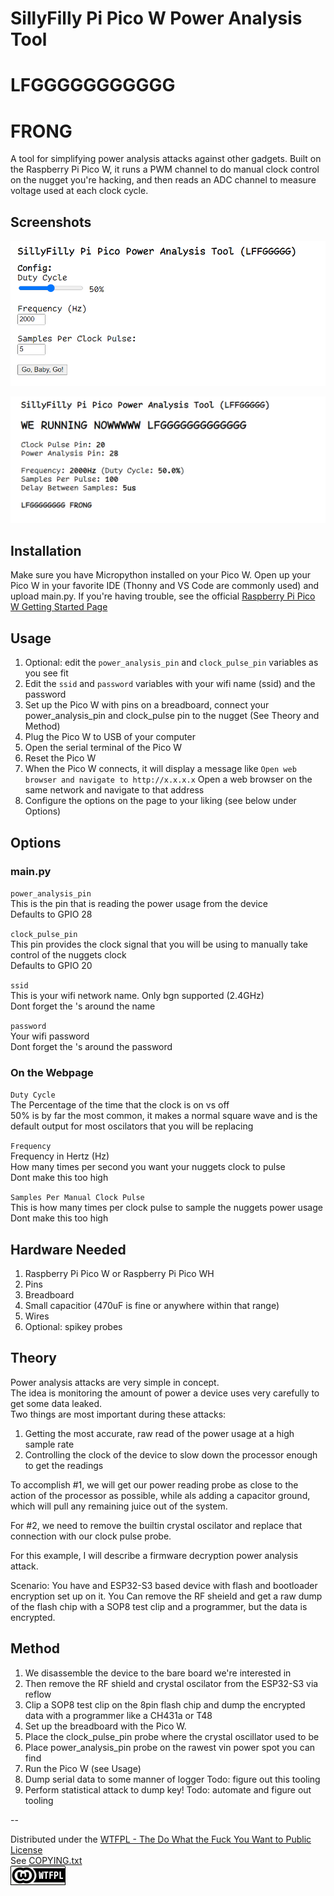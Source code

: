# SillyFilly Pi Pico W Power Analysis Tool
# LFGGGGGGGGGGG
# FRONG
A tool for simplifying power analysis attacks against other gadgets. 
Built on the Raspberry Pi Pico W, it runs a PWM channel to do manual clock control on the nugget you're hacking, and then reads an ADC channel to measure voltage used at each clock cycle.

## Screenshots
![index-page](resources/index.png)
  
![running-page](resources/running.png)

## Installation
Make sure you have Micropython installed on your Pico W.
Open up your Pico W in your favorite IDE (Thonny and VS Code are commonly used) and upload main.py.
If you're having trouble, see the official [Raspberry Pi Pico W Getting Started Page](https://projects.raspberrypi.org/en/projects/get-started-pico-w)

## Usage
1) Optional: edit the `power_analysis_pin` and `clock_pulse_pin` variables as you see fit
2) Edit the `ssid` and `password` variables with your wifi name (ssid) and the password
3) Set up the Pico W with pins on a breadboard, connect your power_analysis_pin and clock_pulse pin to the nugget (See Theory and Method)
3) Plug the Pico W to USB of your computer
4) Open the serial terminal of the Pico W
5) Reset the Pico W
6) When the Pico W connects, it will display a message like `Open web browser and navigate to http://x.x.x.x` Open a web browser on the same network and navigate to that address
7) Configure the options on the page to your liking (see below under Options)


## Options
### main.py
`power_analysis_pin`  
     This is the pin that is reading the power usage from the device  
     Defaults to GPIO 28  
  
`clock_pulse_pin`  
     This pin provides the clock signal that you will be using to manually take control of the nuggets clock  
     Defaults to GPIO 20  
  
`ssid`  
     This is your wifi network name. Only bgn supported (2.4GHz)  
     Dont forget the 's around the name  
  
`password`  
     Your wifi password  
     Dont forget the 's around the password  
  
### On the Webpage
`Duty Cycle`  
     The Percentage of the time that the clock is on vs off  
     50% is by far the most common, it makes a normal square wave and is the default output
    for most oscilators that you will be replacing  
  
`Frequency`  
     Frequency in Hertz (Hz)  
     How many times per second you want your nuggets clock to pulse  
     Dont make this too high  
  
`Samples Per Manual Clock Pulse`  
     This is how many times per clock pulse to sample the nuggets power usage  
     Dont make this too high  
  
## Hardware Needed
1) Raspberry Pi Pico W or Raspberry Pi Pico WH
2) Pins
3) Breadboard
4) Small capacitior (470uF is fine or anywhere within that range)
5) Wires 
6) Optional: spikey probes

## Theory
Power analysis attacks are very simple in concept.  
The idea is monitoring the amount of power a device uses very carefully to get some data leaked.  
Two things are most important during these attacks:  
1) Getting the most accurate, raw read of the power usage at a high sample rate
2) Controlling the clock of the device to slow down the processor enough to get the readings
  
To accomplish #1, we will get our power reading probe as close to the action of the processor as possible, while als adding a capacitor ground, which will pull any remaining juice out of the system.  

For #2, we need to remove the builtin crystal oscilator and replace that connection with our clock pulse probe.  
  
For this example, I will describe a firmware decryption power analysis attack.  
  
Scenario:  You have and ESP32-S3 based device with flash and bootloader encryption set up on it. You Can remove the RF sheield and get a raw dump of the flash chip with a SOP8 test clip and a programmer, but the data is encrypted.

## Method
1) We disassemble the device to the bare board we're interested in
2) Then remove the RF shield and crystal oscilator from the ESP32-S3 via reflow
3) Clip a SOP8 test clip on the 8pin flash chip and dump the encrypted data with a programmer like a CH431a or T48
4) Set up the breadboard with the Pico W.
5) Place the clock_pulse_pin probe where the crystal oscillator used to be
6) Place power_analysis_pin probe on the rawest vin power spot you can find
7) Run the Pico W (see Usage)
8) Dump serial data to some manner of logger Todo: figure out this tooling
9) Perform statistical attack to dump key! Todo: automate and figure out tooling

--

Distributed under the [WTFPL - The Do What the Fuck You Want to Public License](http://www.wtfpl.net/)  
See [COPYING.txt](COPYING.txt)  
![WTFPL](resources/wtfpl.png)